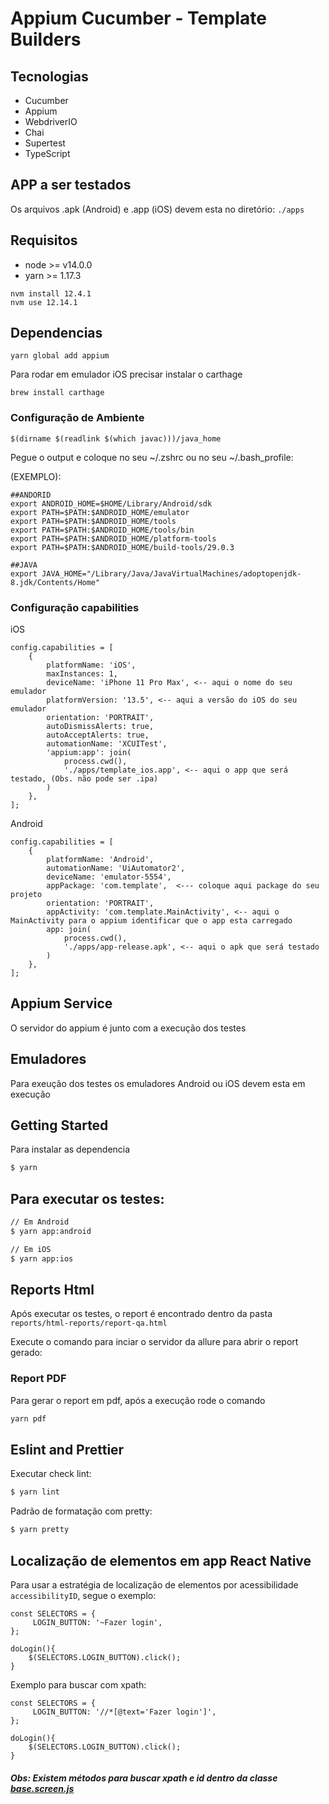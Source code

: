 # Appium Cucumber - Template Builders

## Tecnologias
- Cucumber
- Appium
- WebdriverIO
- Chai
- Supertest
- TypeScript

## APP a ser testados

Os arquivos .apk (Android) e .app (iOS) devem esta no diretório: `./apps`

## Requisitos
- node >= v14.0.0
- yarn >= 1.17.3

```
nvm install 12.4.1
nvm use 12.14.1
```

## Dependencias

```
yarn global add appium
```

Para rodar em emulador iOS precisar instalar o carthage

```
brew install carthage
```

### Configuração de Ambiente

```
$(dirname $(readlink $(which javac)))/java_home
```
Pegue o output e coloque no seu ~/.zshrc ou no seu ~/.bash_profile:

(EXEMPLO):
```
##ANDORID
export ANDROID_HOME=$HOME/Library/Android/sdk
export PATH=$PATH:$ANDROID_HOME/emulator
export PATH=$PATH:$ANDROID_HOME/tools
export PATH=$PATH:$ANDROID_HOME/tools/bin
export PATH=$PATH:$ANDROID_HOME/platform-tools
export PATH=$PATH:$ANDROID_HOME/build-tools/29.0.3

##JAVA
export JAVA_HOME="/Library/Java/JavaVirtualMachines/adoptopenjdk-8.jdk/Contents/Home"

```

### Configuração capabilities

iOS
```
config.capabilities = [
    {
        platformName: 'iOS',
        maxInstances: 1,
        deviceName: 'iPhone 11 Pro Max', <-- aqui o nome do seu emulador
        platformVersion: '13.5', <-- aqui a versão do iOS do seu emulador
        orientation: 'PORTRAIT',
        autoDismissAlerts: true,
        autoAcceptAlerts: true,
        automationName: 'XCUITest',
        'appium:app': join(
            process.cwd(),
            './apps/template_ios.app', <-- aqui o app que será testado, (Obs. não pode ser .ipa)
        )
    },
];
```

Android
```
config.capabilities = [
    {
        platformName: 'Android',
        automationName: 'UiAutomator2',
        deviceName: 'emulator-5554',
        appPackage: 'com.template',  <--- coloque aqui package do seu projeto
        orientation: 'PORTRAIT',
        appActivity: 'com.template.MainActivity', <-- aqui o MainActivity para o appium identificar que o app esta carregado
        app: join(
            process.cwd(),
            './apps/app-release.apk', <-- aqui o apk que será testado
        )
    },
]; 
```

## Appium Service
O servidor do appium é junto com a execução dos testes

## Emuladores
Para exeução dos testes os emuladores Android ou iOS devem esta em execução

## Getting Started
Para instalar as dependencia

```bash
$ yarn
````

## Para executar os testes:
```bash
// Em Android
$ yarn app:android

// Em iOS
$ yarn app:ios
```


## Reports Html

Após executar os testes, o report é encontrado dentro da pasta ``reports/html-reports/report-qa.html``

Execute o comando para inciar o servidor da allure para abrir o report gerado:

### Report PDF

Para gerar o report em pdf, após a execução rode o comando 
```bash
yarn pdf
```

## Eslint and Prettier
Executar check lint:

```bash
$ yarn lint
```

Padrão de formatação com pretty:

```bash
$ yarn pretty
```

## Localização de elementos em app React Native

Para usar a estratégia de localização de elementos por acessibilidade `accessibilityID`, segue o exemplo:

```
const SELECTORS = {
     LOGIN_BUTTON: '~Fazer login',
};

doLogin(){
    $(SELECTORS.LOGIN_BUTTON).click();
}
```

Exemplo para buscar com xpath:

```
const SELECTORS = {
     LOGIN_BUTTON: '//*[@text='Fazer login']',
};

doLogin(){
    $(SELECTORS.LOGIN_BUTTON).click();
}
```

##### Obs: Existem métodos para buscar xpath e id dentro da classe [base.screen.js](src/screenobjects/base.screen.js)

